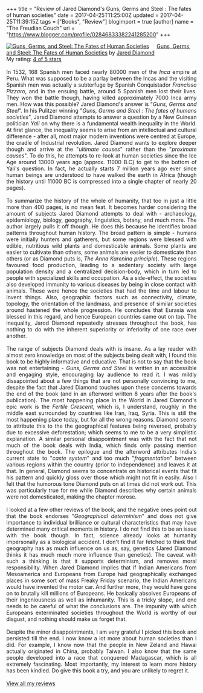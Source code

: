 +++
title = "Review of Jared Diamond's Guns, Germs and Steel : The fates of human societies"
date = 2017-04-25T11:25:00Z
updated = 2017-04-25T11:39:15Z
tags = ["Books", "Review"]
blogimport = true 
[author]
	name = "The Freudian Couch"
	uri = "https://www.blogger.com/profile/02846833382241285200"
+++

<div dir="ltr" style="text-align: left;" trbidi="on">
<a href="https://www.goodreads.com/book/show/1842.Guns_Germs_and_Steel" style="float: left; padding-right: 20px;"><img alt="Guns, Germs, and Steel: The Fates of Human Societies" border="0" src="https://images.gr-assets.com/books/1453215833m/1842.jpg"></a><a href="https://www.goodreads.com/book/show/1842.Guns_Germs_and_Steel">Guns, Germs, and Steel: The Fates of Human Societies</a> by <a href="https://www.goodreads.com/author/show/256.Jared_Diamond">Jared Diamond</a><br>
My rating: <a href="https://www.goodreads.com/review/show/1966892732">4 of 5 stars</a><br>
<br>
<div style="text-align: justify;">
In 1532, 168 Spanish men faced nearly 80000 men of the <i>Inca</i> empire at Peru. What was supposed to be a parlay between the Incas and the visiting Spanish men was actually a subterfuge by Spanish Conquistador <i>Francisso Pizzaro</i>, and in the ensuing battle, around 5 Spanish men lost their lives. They won the battle though, having killed approximately 7000 Inca army men. How was this possible? Jared Diamond's answer is "<i>Guns, Germs and Steel</i>". In his Pulitzer winning "<i>Guns, Germs and Steel : The fates of humans societies</i>", Jared Diamond attempts to answer a question by a New Guinean politician <i>Yali</i> on why there is a fundamental wealth inequality in the World. At first glance, the inequality seems to arise from an intellectual and cultural difference - after all, most major modern inventions were centred at Europe, the cradle of Industrial revolution. Jared Diamond wants to explore deeper though and arrive at the "<i>ultimate causes</i>" rather than the "<i>proximate causes</i>". To do this, he attempts to re-look at human societies since the Ice Age around 13000 years ago (approx. 11000 B.C) to get to the bottom of Yali's question. In fact, he actually starts 7 million years ago ever since human beings are understood to have walked the earth in Africa (though the history until 11000 BC is compressed into a single chapter of nearly 20 pages).</div>
<div style="text-align: justify;">
<br></div>
<div style="text-align: justify;">
To summarize the history of the whole of humanity, that too in just a little more than 400 pages, is no mean feat. It becomes harder considering the amount of subjects Jared Diamond attempts to deal with - archaeology, epidemiology, biology, geography, linguistics, botany, and much more. The author largely pulls it off though. He does this because he identifies broad patterns throughout human history. The broad pattern is simple - humans were initially hunters and gatherers, but some regions were blessed with edible, nutritious wild plants and domesticable animals. Some plants are easier to cultivate than others, some animals are easier to domesticate than others (or as Diamond puts is, <i>The Anna Karenina principle</i>). These regions favoured food production, leading to a sedentary society with large population density and a centralized decision-body, which in turn led to people with specialized skills and occupation. As a side-effect, the societies also developed immunity to various diseases by being in close contact with animals. These were hence the societies that had the time and labour to invent things. Also, geographic factors such as connectivity, climate, topology, the orientation of the landmass, and presence of similar societies around hastened the whole progression. He concludes that Eurasia was blessed in this regard, and hence European countries came out on top. The inequality, Jarod Diamond repeatedly stresses throughout the book, has nothing to do with the inherent superiority or inferiority of one race over another.</div>
<div style="text-align: justify;">
<br></div>
<div style="text-align: justify;">
The range of subjects Diamond deals with is insane. As a lay reader with almost zero knowledge on most of the subjects being dealt with, I found this book to be highly informative and educative. That is not to say that the book was not entertaining - <i>Guns, Germs and Steel</i> is written in an accessible and engaging style, encouraging lay audience to read it. I was mildly dissapointed about a few things that are not personally convincing to me, despite the fact that Jared Diamond touches upon these concerns towards the end of the book (and in an afterword written 6 years after the book's publication). The most happening place in the World in Jared Diamond's epic work is the <i>Fertile Crescent</i>, which is, I understand, roughly in the middle east surrounded by countries like Iran, Iraq, Syria. This is still the most happening place today, but for all the wrong reasons. Diamond seems to attribute this to the the geographical features being reversed, probably due to excessive deforestation; which seems to me to be a very simplistic explanation. A similar personal disappointment was with the fact that not much of the book deals with India, which finds only passing mention throughout the book. The epilogue and the afterword attributes India's current state to "<i>caste system</i>" and too much "<i>fragmentation</i>" between various regions within the country (prior to independence) and leaves it at that. In general, Diamond seems to concentrate on historical events that fit his pattern and quickly gloss over those which might not fit in easily. Also I felt that the humorous tone Diamond puts on at times did not work out. This was particularly true for me while Diamond describes why certain animals were not domesticated, making the chapter morose.</div>
<div style="text-align: justify;">
<br></div>
<div style="text-align: justify;">
I looked at a few other reviews of the book, and the negative ones point out that the book endorses "<i>Geographical determinism</i>" and does not give importance to individual brilliance or cultural characteristics that may have determined many critical moments in history. I do not find this to be an issue with the book though. In fact, science already looks at humanity impersonally as a biological accident. I don't find it far fetched to think that geography has as much influence on us as, say, genetics (Jared Diamond thinks it has much much more influence than genetics). The caveat with such a thinking is that it supports determinism, and removes moral responsibility. When Jared Diamond implies that if Indian Americans from Mesoamerica and Europeans from Europe had geographically exchanged places in some sort of mass Freaky Friday scenario, the Indian Americans would have invented the motor car. And further more, they would have gone on to brutally kill millions of Europeans. He basically absolves Europeans of their ingeniousness as well as inhumanity. This is a tricky slope, and one needs to be careful of what the conclusions are. The impunity with which Europeans exterminated societies throughout the World is worthy of our disgust, and nothing should make us forget that.</div>
<div style="text-align: justify;">
<br></div>
<div style="text-align: justify;">
Despite the minor disappointments, I am very grateful I picked this book and persisted till the end. I now know a lot more about human societies than I did. For example, I know now that the people in New Zeland and Hawai actually originated in China, probably Taiwan. I also know that the same people developed into a race that conquered Madagascar, which is all extremely fascinating. Most importantly, my interest to learn more history has been kindled. Do give this book a try, and you are unlikely to regret it.
</div>
<div style="text-align: justify;">
<br></div>
<a href="https://www.goodreads.com/review/list/4391307-adarsh">View all my reviews</a>
</div>

